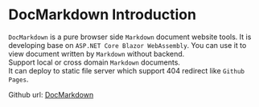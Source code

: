 ﻿# DocMarkdown Introduction

`DocMarkdown` is a pure browser side `Markdown` document website tools.
It is developing base on `ASP.NET Core Blazor WebAssembly`.
You can use it to view document written by `Markdown` without backend.  
Support local or cross domain `Markdown` documents.  
It can deploy to static file server which support 404 redirect like `Github Pages`.


Github url: [DocMarkdown](https://github.com/Kation/DocMarkdown)